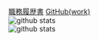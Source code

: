 [職務履歴書](https://github.com/ozbannot/curriculumVitae)
[GitHub(work)](https://github.com/bannot)
<br>![github stats](https://github-readme-stats.vercel.app/api?username=ozbannot)
<br>![github stats](https://github-readme-stats.vercel.app/api/top-langs/?username=ozbannot)
